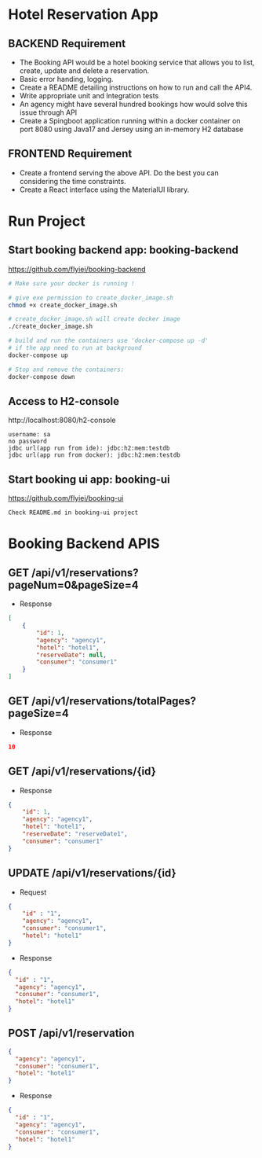 # Hotel Reservation App

## BACKEND Requirement 
* The Booking API would be a hotel booking service that allows you to list, create, update and delete a reservation.
* Basic error handing, logging.
* Create a README detailing instructions on how to run and call the API4.
* Write appropriate unit and Integration tests
* An agency might have several hundred bookings how would solve this issue through API
* Create a Spingboot application running within a docker container on port 8080 using Java17 and Jersey using an in-memory H2 database

## FRONTEND Requirement
* Create a frontend serving the above API. Do the best you can considering the time constraints.
* Create a React interface using the MaterialUI library.

# Run Project

## Start booking backend app: booking-backend 

https://github.com/flyiei/booking-backend

```zsh
# Make sure your docker is running !

# give exe permission to create_docker_image.sh 
chmod +x create_docker_image.sh

# create_docker_image.sh will create docker image
./create_docker_image.sh

# build and run the containers use 'docker-compose up -d' 
# if the app need to run at background
docker-compose up

# Stop and remove the containers:
docker-compose down
```

## Access to H2-console

http://localhost:8080/h2-console
```
username: sa 
no password
jdbc url(app run from ide): jdbc:h2:mem:testdb
jdbc url(app run from docker): jdbc:h2:mem:testdb
```

## Start booking ui app: booking-ui 
https://github.com/flyiei/booking-ui
```
Check README.md in booking-ui project 
```
# Booking Backend APIS

## GET /api/v1/reservations?pageNum=0&pageSize=4
* Response
```json
[
    {
        "id": 1,
        "agency": "agency1",
        "hotel": "hotel1",
        "reserveDate": null,
        "consumer": "consumer1"
    }
]
```
## GET /api/v1/reservations/totalPages?pageSize=4
* Response
```json
10
```

## GET /api/v1/reservations/{id}
* Response
```json
{
    "id": 1,
    "agency": "agency1",
    "hotel": "hotel1",
    "reserveDate": "reserveDate1",
    "consumer": "consumer1"
}
```

## UPDATE /api/v1/reservations/{id}
* Request
```json
{
    "id" : "1",
    "agency": "agency1",
    "consumer": "consumer1",
    "hotel": "hotel1"
}
```
* Response
```json
{
  "id" : "1",
  "agency": "agency1",
  "consumer": "consumer1",
  "hotel": "hotel1"
}
```

## POST /api/v1/reservation
```json
{
  "agency": "agency1",
  "consumer": "consumer1",
  "hotel": "hotel1"
}
```
* Response
```json
{
  "id" : "1",
  "agency": "agency1",
  "consumer": "consumer1",
  "hotel": "hotel1"
}
```